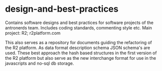 # design-and-best-practices
Contains software designs and best practices for software projects of the antronerds team. Includes coding standards, commenting style etc. Main project: R2; r2platform.com

This also serves as a repository for documents guiding the refactoring of the R2 platform.
As data format description schema JSON schema's are used. These best approach the hash based structures in the first version of the R2 platform but also serve as the new interchange format for use in the javascripts and no-sql db storage.
